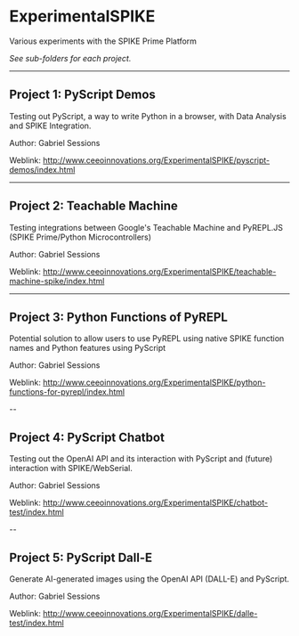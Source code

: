 # ExperimentalSPIKE
Various experiments with the SPIKE Prime Platform

*See sub-folders for each project.*

---
## Project 1: PyScript Demos

Testing out PyScript, a way to write Python in a browser, with Data Analysis and SPIKE Integration.

Author: Gabriel Sessions

Weblink: http://www.ceeoinnovations.org/ExperimentalSPIKE/pyscript-demos/index.html

---
## Project 2: Teachable Machine

Testing integrations between Google's Teachable Machine and PyREPL.JS (SPIKE Prime/Python Microcontrollers)

Author: Gabriel Sessions

Weblink: http://www.ceeoinnovations.org/ExperimentalSPIKE/teachable-machine-spike/index.html

---
## Project 3: Python Functions of PyREPL

Potential solution to allow users to use PyREPL using native SPIKE function names and Python features using PyScript

Author: Gabriel Sessions

Weblink: http://www.ceeoinnovations.org/ExperimentalSPIKE/python-functions-for-pyrepl/index.html

--
## Project 4: PyScript Chatbot

Testing out the OpenAI API and its interaction with PyScript and (future) interaction with SPIKE/WebSerial.

Author: Gabriel Sessions

Weblink: http://www.ceeoinnovations.org/ExperimentalSPIKE/chatbot-test/index.html

--
## Project 5: PyScript Dall-E

Generate AI-generated images using the OpenAI API (DALL-E) and PyScript.

Author: Gabriel Sessions

Weblink: http://www.ceeoinnovations.org/ExperimentalSPIKE/dalle-test/index.html